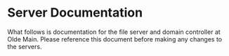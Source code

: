 Server Documentation
==================
What follows is documentation for the file server and domain controller at Olde Main. Please reference this document before making any changes to the servers.